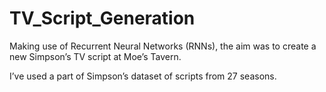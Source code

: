# TV_Script_Generation

Making use of Recurrent Neural Networks (RNNs), the aim was to create a new Simpson’s TV script at Moe’s Tavern. 

I’ve used a part of Simpson’s dataset of scripts from 27 seasons.
